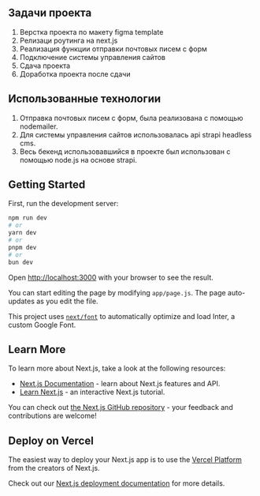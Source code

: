 ## Задачи проекта
1. Верстка проекта по макету figma template
2. Релизаци роутинга на next.js
3. Реализация функции отправки почтовых писем с форм
4. Подключение системы управления сайтов
5. Сдача проекта
6. Доработка проекта после сдачи
## Использованные технологии 
1. Отправка почтовых писем с форм, была реализована с помощью nodemailer.
2. Для системы управления сайтов использовалась api strapi headless cms.
3. Весь бекенд использовавшийся в проекте был использован с помощью node.js на основе strapi.

## Getting Started

First, run the development server:

```bash
npm run dev
# or
yarn dev
# or
pnpm dev
# or
bun dev
```

Open [http://localhost:3000](http://localhost:3000) with your browser to see the result.

You can start editing the page by modifying `app/page.js`. The page auto-updates as you edit the file.

This project uses [`next/font`](https://nextjs.org/docs/basic-features/font-optimization) to automatically optimize and load Inter, a custom Google Font.

## Learn More

To learn more about Next.js, take a look at the following resources:

- [Next.js Documentation](https://nextjs.org/docs) - learn about Next.js features and API.
- [Learn Next.js](https://nextjs.org/learn) - an interactive Next.js tutorial.

You can check out [the Next.js GitHub repository](https://github.com/vercel/next.js/) - your feedback and contributions are welcome!

## Deploy on Vercel

The easiest way to deploy your Next.js app is to use the [Vercel Platform](https://vercel.com/new?utm_medium=default-template&filter=next.js&utm_source=create-next-app&utm_campaign=create-next-app-readme) from the creators of Next.js.

Check out our [Next.js deployment documentation](https://nextjs.org/docs/deployment) for more details.
